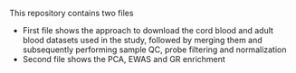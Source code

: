 This repository contains two files
- First file shows the approach to download the cord blood and adult blood datasets used in the study, followed by merging them and subsequently performing sample QC, probe filtering and normalization
- Second file shows the PCA, EWAS and GR enrichment
